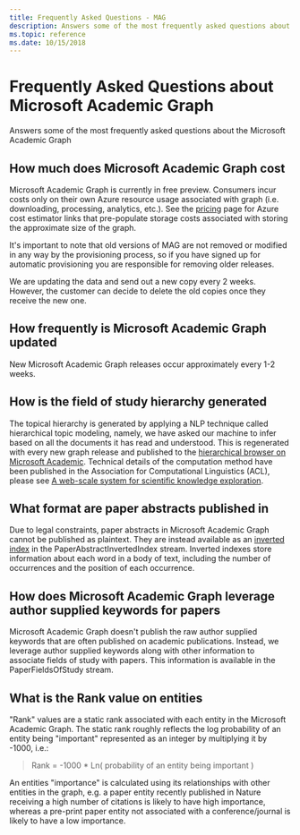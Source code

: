 ```yaml
---
title: Frequently Asked Questions - MAG
description: Answers some of the most frequently asked questions about the Microsoft Academic Graph
ms.topic: reference
ms.date: 10/15/2018
---
```

# Frequently Asked Questions about Microsoft Academic Graph

Answers some of the most frequently asked questions about the Microsoft Academic Graph

## How much does Microsoft Academic Graph cost

Microsoft Academic Graph is currently in free preview. Consumers incur costs only on their own Azure resource usage associated with graph (i.e. downloading, processing, analytics, etc.). See the [pricing](pricing.md) page for Azure cost estimator links that pre-populate storage costs associated with storing the approximate size of the graph.

It's important to note that old versions of MAG are not removed or modified in any way by the provisioning process, so if you have signed up for automatic provisioning you are responsible for removing older releases.

We are updating the data and send out a new copy every 2 weeks. However, the customer can decide to delete the old copies once they receive the new one.

## How frequently is Microsoft Academic Graph updated

New Microsoft Academic Graph releases occur approximately every 1-2 weeks.

## How is the field of study hierarchy generated

The topical hierarchy is generated by applying a NLP technique called hierarchical topic modeling, namely, we have asked our machine to infer based on all the documents it has read and understood. This is regenerated  with every new graph release and published to the [hierarchical browser on Microsoft Academic](https://academic.microsoft.com/#/topics/0/). Technical details of the computation method have been published in the Association for Computational Linguistics (ACL), please see [A web-scale system for scientific knowledge exploration](https://academic.microsoft.com/#/detail/2803115315). 

## What format are paper abstracts published in

Due to legal constraints, paper abstracts in Microsoft Academic Graph cannot be published as plaintext. They are instead available as an [inverted index](https://en.wikipedia.org/wiki/Inverted_index) in the PaperAbstractInvertedIndex stream. Inverted indexes store information about each word in a body of text, including the number of occurrences and the position of each occurrence.

## How does Microsoft Academic Graph leverage author supplied keywords for papers

Microsoft Academic Graph doesn't publish the raw author supplied keywords that are often published on academic publications. Instead, we leverage author supplied keywords along with other information to associate fields of study with papers. This information is available in the PaperFieldsOfStudy stream.

## What is the Rank value on entities

"Rank" values are a static rank associated with each entity in the Microsoft Academic Graph. The static rank  roughly reflects the log probability of an entity being "important" represented as an integer by multiplying it by -1000, i.e.:

> Rank = -1000 * Ln( probability of an entity being important )

An entities "importance" is calculated using its relationships with other entities in the graph, e.g. a paper entity recently published in Nature receiving a high number of citations is likely to have high importance, whereas a pre-print paper entity not associated with a conference/journal is likely to have a low importance.